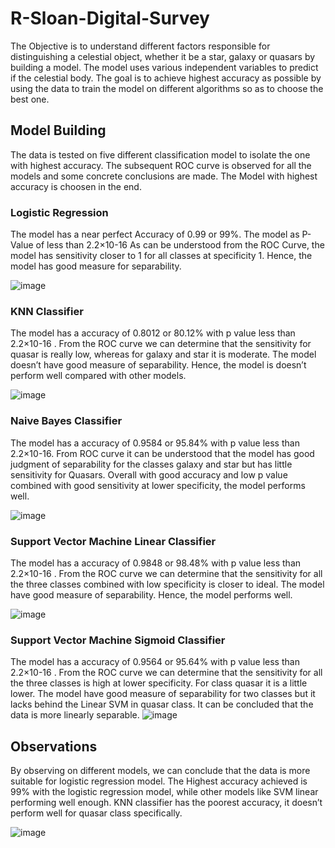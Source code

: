 # R-Sloan-Digital-Survey
The Objective is to understand different factors responsible for distinguishing a celestial object, 
whether it be a star, galaxy or quasars by building a model. The model uses various independent variables 
to predict if the celestial body. The goal is to achieve highest accuracy as possible by using the data to
train the model on different algorithms so as to choose the best one.

## Model Building
The data is tested on five different classification model to isolate the one with highest accuracy.
The subsequent ROC curve is observed for all the models and some concrete conclusions are made.
The Model with highest accuracy is choosen in the end.
### Logistic Regression
The model has a near perfect Accuracy of 0.99 or 99%.
The model as P-Value  of less than 2.2×10-16 
As can be understood from the ROC Curve, the model has sensitivity closer to 1 for all classes at specificity 1. Hence, the model has good measure for separability.

![image](https://user-images.githubusercontent.com/37978451/126048342-b7b0eae4-31a6-48b7-bad4-13795b8c5346.png)
### KNN Classifier
The model has a accuracy of 0.8012 or 80.12% with p value less than 2.2×10-16 .
From the ROC curve we can determine that the sensitivity for quasar is really low, whereas for galaxy and star it is moderate.
The model doesn’t have good measure of separability. Hence, the model is doesn’t perform well compared with other models.

![image](https://user-images.githubusercontent.com/37978451/126048349-aa4f04d5-89a7-4790-bcdc-1dd7715ca915.png)
### Naive Bayes Classifier
The model has a accuracy of 0.9584 or 95.84% with p value less than 2.2×10-16.
From ROC curve it can be understood that the model has good judgment of separability for the classes galaxy and star but has little sensitivity for Quasars.
Overall with good accuracy and low p value combined with good sensitivity at lower specificity, the model performs well.

![image](https://user-images.githubusercontent.com/37978451/126048355-daddf823-9cbd-4664-aee1-a6be405426b4.png)
### Support Vector Machine Linear Classifier
The model has a accuracy of 0.9848 or 98.48% with p value less than 2.2×10-16 .
From the ROC curve we can determine that the sensitivity for all the three classes combined with low specificity is closer to ideal.
The model have good measure of separability. Hence, the model performs well.

![image](https://user-images.githubusercontent.com/37978451/126048368-387fb195-f04c-4a40-85d3-41bd63837d85.png)

### Support Vector Machine Sigmoid Classifier
The model has a accuracy of 0.9564 or 95.64% with p value less than 2.2×10-16 .
From the ROC curve we can determine that the sensitivity for all the three classes is high at lower specificity. For class quasar it is a little lower.
The model have good measure of separability for two classes but it lacks behind the Linear SVM in quasar class.
It can be concluded that the data is more linearly separable.
![image](https://user-images.githubusercontent.com/37978451/126048374-7434bb11-7e3f-4b05-b26d-df7984754b38.png)


## Observations
By observing on different models, we can conclude that the data is more suitable for logistic regression model.
The Highest accuracy achieved is 99% with the logistic regression model, while other models like SVM linear performing well enough.
KNN classifier has the poorest accuracy, it doesn’t perform well for quasar class specifically.


![image](https://user-images.githubusercontent.com/37978451/126048296-47f7c725-4c78-4edc-b296-126435058614.png)

